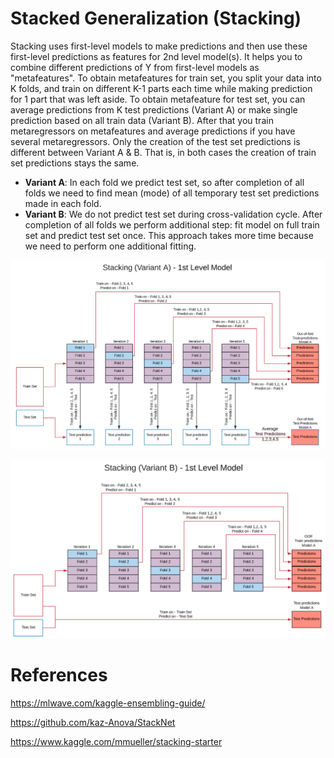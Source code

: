# Stacked Generalization (Stacking)

Stacking uses first-level models to make predictions and then use these first-level predictions as features for 2nd level model(s). 
It helps you to combine different predictions of Y from first-level models as "metafeatures". To obtain metafeatures for train set, 
you split your data into K folds, and train on different K-1 parts each time while making prediction for 1 part that was left aside. 
To obtain metafeature for test set, you can average predictions from K test predictions (Variant A) or make single prediction based 
on all train data (Variant B). After that you train metaregressors on metafeatures and average predictions if you have several metaregressors.
Only the creation of the test set predictions is different between Variant A & B. That is, in both cases the creation of train set 
predictions stays the same.

* **Variant A**: In each fold we predict test set, so after completion of all folds we need to find mean (mode) of all temporary test set
predictions made in each fold.
* **Variant B**: We do not predict test set during cross-validation cycle. After completion of all folds we perform additional step: fit model
on full train set and predict test set once. This approach takes more time because we need to perform one additional fitting.

![alt text](https://github.com/apalle1/Stacking-Framework/blob/master/Variant%20A.PNG)

![alt text](https://github.com/apalle1/Stacking-Framework/blob/master/Variant%20B.PNG)

# References

https://mlwave.com/kaggle-ensembling-guide/

https://github.com/kaz-Anova/StackNet

https://www.kaggle.com/mmueller/stacking-starter

